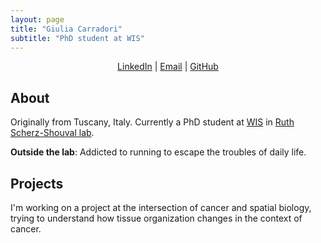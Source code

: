 ```yaml
---
layout: page
title: "Giulia Carradori"
subtitle: "PhD student at WIS"
---
```


<p align="center">
  <a href="https://www.linkedin.com/in/giulia-carradori" target="_blank">LinkedIn</a> |
  <a href="mailto:giulia.carradori@weizmann.ac.il">Email</a> |
  <a href="https://github.com/carra99" target="_blank">GitHub</a>
</p>

## About
Originally from Tuscany, Italy. Currently a PhD student at [WIS](https://www.weizmann.ac.il) in [Ruth Scherz-Shouval lab](https://www.weizmann.ac.il/Biomolecular_Sciences/Shouval/home). 

**Outside the lab**: 
Addicted to running to escape the troubles of daily life.

## Projects
I'm working on a project at the intersection of cancer and spatial biology, trying to understand how tissue organization changes in the context of cancer.


